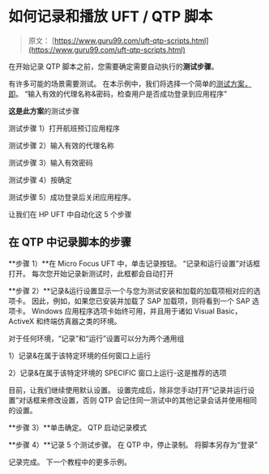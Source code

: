 # 如何记录和播放 UFT / QTP 脚本

> 原文： [https://www.guru99.com/uft-qtp-scripts.html](https://www.guru99.com/uft-qtp-scripts.html)

在开始记录 QTP 脚本之前，您需要确定需要自动执行的**测试步骤**。

有许多可能的场景需要测试。 在本示例中，我们将选择一个简单的[测试方案，即](/test-scenario.html)。 “输入有效的代理名称&密码，检查用户是否成功登录到应用程序”

**这是此方案**的测试步骤

测试步骤 1）打开航班预订应用程序

测试步骤 2）输入有效的代理名称

测试步骤 3）输入有效密码

测试步骤 4）按确定

测试步骤 5）成功登录后关闭应用程序。

让我们在 HP UFT 中自动化这 5 个步骤

## 在 QTP 中记录脚本的步骤

**步骤 1）**在 Micro Focus UFT 中，单击记录按钮。 “记录和运行设置”对话框打开。 每次您开始记录新测试时，此框都会自动打开

**步骤 2）**记录&运行设置显示一个与您为测试安装和加载的加载项相对应的选项卡。 因此，例如，如果您已安装并加载了 SAP 加载项，则将看到一个 SAP 选项卡。 Windows 应用程序选项卡始终可用，并且用于诸如 Visual Basic，ActiveX 和终端仿真器之类的环境。

对于任何环境，“记录”和“运行”设置可以分为两个通用组

1）记录&在属于该特定环境的任何窗口上运行

2）记录&在属于该特定环境的 SPECIFIC 窗口上运行-这是推荐的选项

目前，让我们继续使用默认设置。 设置完成后，除非您手动打开“记录并运行设置”对话框来修改设置，否则 QTP 会记住同一测试中的其他记录会话并使用相同的设置。

**步骤 3）**单击确定。 QTP 启动记录模式

**步骤 4）**记录 5 个测试步骤。 在 QTP 中，停止录制。 将脚本另存为“登录”

记录完成。 下一个教程中的更多示例。